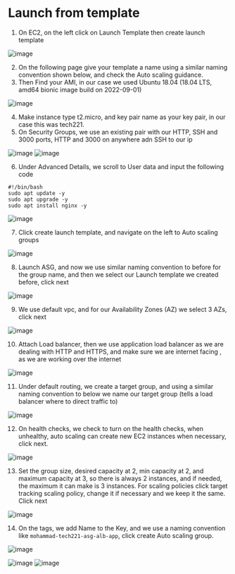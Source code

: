 # Launch from template

1. On EC2, on the left click on Launch Template then create launch template

![image](https://user-images.githubusercontent.com/129314018/234646886-b4532536-52cf-4f54-be1f-a4f2f8ebc82b.png)

2. On the following page give your template a name using a similar naming convention shown below, and check the Auto scaling guidance.
3. Then Find your AMI, in our case we used Ubuntu 18.04 (18.04 LTS, amd64 bionic image build on 2022-09-01)

![image](https://user-images.githubusercontent.com/129314018/234649175-ad55fd6c-d853-4272-8fce-ae32769213b2.png)

4. Make instance type t2.micro, and key pair name as your key pair, in our case this was tech221.
5. On Security Groups, we use an existing pair with our HTTP, SSH and 3000 ports, HTTP and 3000 on anywhere adn SSH to our ip

![image](https://user-images.githubusercontent.com/129314018/234649520-9db9e888-1a53-4d85-92e7-5daba4a9c588.png)
![image](https://user-images.githubusercontent.com/129314018/234649576-0f59920e-1aa5-4b83-aa61-dcdf6a67ae6d.png)

6. Under Advanced Details, we scroll to User data and input the following code

```
#!/bin/bash 
sudo apt update -y 
sudo apt upgrade -y 
sudo apt install nginx -y
```

![image](https://user-images.githubusercontent.com/129314018/234650164-d573cb44-b9c6-4529-9508-85e87b29b97f.png)

7. Click create launch template, and navigate on the left to Auto scaling groups

![image](https://user-images.githubusercontent.com/129314018/234650302-1fb6fcc7-0354-4bd5-a932-c9413d1739c0.png)

8. Launch ASG, and now we use similar naming convention to before for the group name, and then we select our Launch template we created before, click next

![image](https://user-images.githubusercontent.com/129314018/234650732-58da977c-5b1e-407a-8764-0949d76cbc88.png)

9. We use default vpc, and for our Availability Zones (AZ) we select 3 AZs, click next

![image](https://user-images.githubusercontent.com/129314018/234650910-62bb80e3-56d6-43ec-8ded-b05cbaf85e31.png)

10. Attach Load balancer, then we use application load balancer as we are dealing with HTTP and HTTPS, and make sure we are internet facing , as we are working over the internet

![image](https://user-images.githubusercontent.com/129314018/234651089-614ebd87-bdae-4d0a-91f8-4b4888c95b55.png)

11. Under default routing, we create a target group, and using a similar naming convention to below we name our target group (tells a load balancer where to direct traffic to)

![image](https://user-images.githubusercontent.com/129314018/234651233-12f1a069-4178-4d8b-be5a-917c887bbeab.png)

12. On health checks, we check to turn on the health checks, when unhealthy, auto scaling can create new EC2 instances when necessary, click next.

![image](https://user-images.githubusercontent.com/129314018/234651346-4b27ecdc-fcc9-45ee-ae77-951af0e051b1.png)

13. Set the group size, desired capacity at 2, min capacity at 2, and maximum capacity at 3, so there is always 2 instances, and if needed, the maximum it can make is 3 instances. For scaling policies click target tracking scaling policy, change it if necessary and we keep it the same. Click next

![image](https://user-images.githubusercontent.com/129314018/234651493-2e229743-12cb-4d86-85e7-c548872ef971.png)

14. On the tags, we add Name to the Key, and we use a naming convention like `mohammad-tech221-asg-alb-app`, click create Auto scaling group.

![image](https://user-images.githubusercontent.com/129314018/234651975-80396ee1-a254-4b8c-b69a-45c876f3eb45.png)


![image](https://user-images.githubusercontent.com/129314018/234652022-5af259df-3655-452a-8c88-1e893567d209.png)
![image](https://user-images.githubusercontent.com/129314018/234652115-ec934db2-9e66-4c15-bb5c-22d651e8685a.png)
